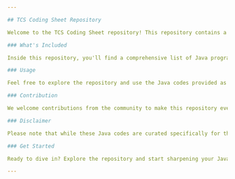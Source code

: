 ```yaml
---

## TCS Coding Sheet Repository

Welcome to the TCS Coding Sheet repository! This repository contains a curated collection of 100+ important Java codes tailored specifically for the TCS NQT (National Qualifier Test) exam. Whether you're preparing for the exam or looking to brush up on your Java skills, this repository has got you covered.

### What's Included

Inside this repository, you'll find a comprehensive list of Java programs covering a wide range of topics frequently tested in the TCS NQT exam. From basic concepts to advanced algorithms, each code snippet is designed to help you understand key concepts and solve problems efficiently.

### Usage

Feel free to explore the repository and use the Java codes provided as a reference during your preparation for the TCS NQT exam. Whether you're a beginner or an experienced programmer, these codes can serve as valuable resources to enhance your understanding of Java programming.

### Contribution

We welcome contributions from the community to make this repository even more comprehensive and helpful. If you have additional Java codes that you believe would be beneficial for TCS NQT aspirants, please consider contributing by submitting a pull request. Together, we can create a valuable resource for Java learners aiming to excel in the TCS NQT exam.

### Disclaimer

Please note that while these Java codes are curated specifically for the TCS NQT exam, they are not official study materials endorsed by TCS. Use this repository as a supplement to your preparation and refer to official TCS resources for comprehensive exam guidelines.

### Get Started

Ready to dive in? Explore the repository and start sharpening your Java programming skills for the TCS NQT exam!

---
```



